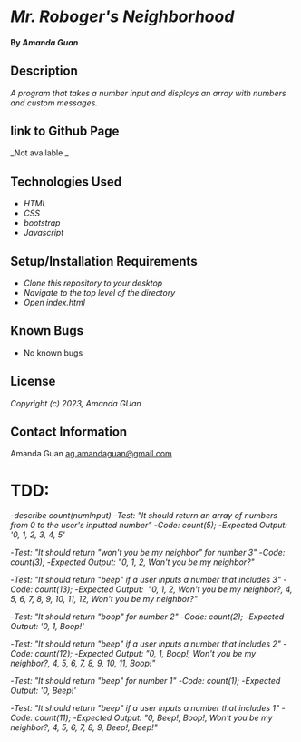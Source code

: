 # _Mr. Roboger's Neighborhood_

#### By _**Amanda Guan**_

## Description

_A program that takes a number input and displays an array with numbers and custom messages._

## link to Github Page

_Not available _

## Technologies Used

- _HTML_
- _CSS_
- _bootstrap_
- _Javascript_

## Setup/Installation Requirements

- _Clone this repository to your desktop_
- _Navigate to the top level of the directory_
- _Open index.html_

## Known Bugs

- No known bugs

## License

_Copyright (c) 2023, Amanda GUan_

## Contact Information

Amanda Guan <ag.amandaguan@gmail.com>

# TDD:

-_describe count(numInput)_
-_Test: "It should return an array of numbers from 0 to the user's inputted number"_
-_Code: count(5);_
-_Expected Output: '0, 1, 2, 3, 4, 5'_

-_Test: "It should return "won't you be my neighbor" for number 3"_
-_Code: count(3);_
-_Expected Output: "0, 1, 2, Won't you be my neighbor?"_

-_Test: "It should return "beep" if a user inputs a number that includes 3"_
-_Code: count(13);_
-_Expected Output:  "0, 1, 2, Won't you be my neighbor?, 4, 5, 6, 7, 8, 9, 10, 11, 12, Won't you be my neighbor?"_

-_Test: "It should return "boop" for number 2"_
-_Code: count(2);_
-_Expected Output: '0, 1, Boop!'_

-_Test: "It should return "beep" if a user inputs a number that includes 2"_
-_Code: count(12);_
-_Expected Output: "0, 1, Boop!, Won't you be my neighbor?, 4, 5, 6, 7, 8, 9, 10, 11, Boop!"_

-_Test: "It should return "beep" for number 1"_
-_Code: count(1);_
-_Expected Output: '0, Beep!'_

-_Test: "It should return "beep" if a user inputs a number that includes 1"_
-_Code: count(11);_
-_Expected Output: "0, Beep!, Boop!, Won't you be my neighbor?, 4, 5, 6, 7, 8, 9, Beep!, Beep!"_
